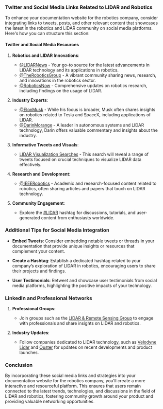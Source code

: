 ### Twitter and Social Media Links Related to LIDAR and Robotics

To enhance your documentation website for the robotics company, consider integrating links to tweets, posts, and other relevant content that showcases the latest in the robotics and LIDAR community on social media platforms. Here's how you can structure this section:

#### Twitter and Social Media Resources

1. **Robotics and LIDAR Innovations**: 
   - [@LIDARNews](https://twitter.com/LIDARNews) - Your go-to source for the latest advancements in LIDAR technology and its applications in robotics.
   - [@TheRoboticsGroup](https://twitter.com/TheRoboticsGroup) - A vibrant community sharing news, research, and innovations in the robotics sector.
   - [@RoboticsNow](https://twitter.com/RoboticsNow) - Comprehensive updates on robotics research, including findings on the usage of LIDAR.

2. **Industry Experts**:
   - [@ElonMusk](https://twitter.com/elonmusk) - While his focus is broader, Musk often shares insights on robotics related to Tesla and SpaceX, including applications of LIDAR.
   - [@DarinMorange](https://twitter.com/DarinMorange) - A leader in autonomous systems and LIDAR technology, Darin offers valuable commentary and insights about the industry.

3. **Informative Tweets and Visuals**:
   - [LIDAR Visualization Searches](https://twitter.com/search?q=LIDAR%20Visualization&src=typed_query) - This search will reveal a range of tweets focused on crucial techniques to visualize LIDAR data effectively.

4. **Research and Development**:
   - [@IEEERobotics](https://twitter.com/IEEERobotics) - Academic and research-focused content related to robotics, often sharing articles and papers that touch on LIDAR technology.

5. **Community Engagement**:
   - Explore the [#LIDAR](https://twitter.com/hashtag/LIDAR) hashtag for discussions, tutorials, and user-generated content from enthusiasts worldwide.

### Additional Tips for Social Media Integration

- **Embed Tweets**: Consider embedding notable tweets or threads in your documentation that provide unique insights or resources that complement your content.
  
- **Create a Hashtag**: Establish a dedicated hashtag related to your company’s exploration of LIDAR in robotics, encouraging users to share their projects and findings.
  
- **User Testimonials**: Retweet and showcase user testimonials from social media platforms, highlighting the positive impacts of your technology.

### LinkedIn and Professional Networks

1. **Professional Groups**:
   - Join groups such as the [LIDAR & Remote Sensing Group](https://www.linkedin.com/groups/10046324/) to engage with professionals and share insights on LIDAR and robotics.

2. **Industry Updates**:
   - Follow companies dedicated to LIDAR technology, such as [Velodyne Lidar](https://www.linkedin.com/company/velodyne-lidar/) and [Ouster](https://www.linkedin.com/company/ouster/) for updates on recent developments and product launches.

### Conclusion

By incorporating these social media links and strategies into your documentation website for the robotics company, you'll create a more interactive and resourceful platform. This ensures that users remain connected to the latest trends, technologies, and discussions in the field of LIDAR and robotics, fostering community growth around your product and providing valuable networking opportunities.